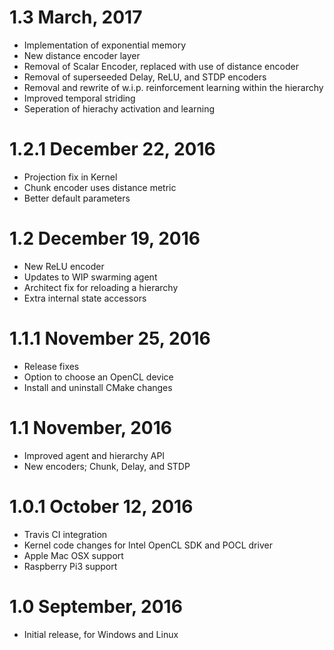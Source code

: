 1.3 March, 2017
===============

- Implementation of exponential memory
- New distance encoder layer
- Removal of Scalar Encoder, replaced with use of distance encoder
- Removal of superseeded Delay, ReLU, and STDP encoders
- Removal and rewrite of w.i.p. reinforcement learning within the hierarchy
- Improved temporal striding
- Seperation of hierachy activation and learning

1.2.1  December 22, 2016
========================

- Projection fix in Kernel
- Chunk encoder uses distance metric
- Better default parameters

1.2  December 19, 2016
========================

- New ReLU encoder
- Updates to WIP swarming agent
- Architect fix for reloading a hierarchy
- Extra internal state accessors

1.1.1 November 25, 2016
=======================

- Release fixes
- Option to choose an OpenCL device
- Install and uninstall CMake changes

1.1  November, 2016
===================

- Improved agent and hierarchy API
- New encoders; Chunk, Delay, and STDP

1.0.1 October 12, 2016
======================

- Travis CI integration
- Kernel code changes for Intel OpenCL SDK and POCL driver
- Apple Mac OSX support
- Raspberry Pi3 support

1.0  September, 2016
====================

- Initial release, for Windows and Linux

